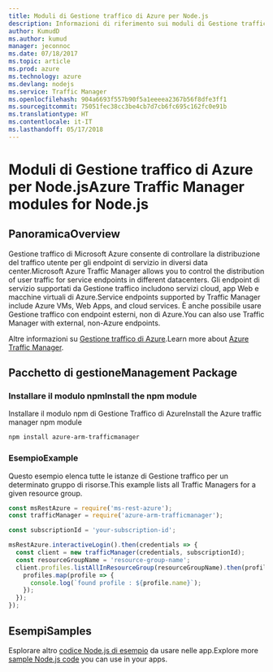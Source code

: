 ```yaml
---
title: Moduli di Gestione traffico di Azure per Node.js
description: Informazioni di riferimento sui moduli di Gestione traffico di Azure per Node.js
author: KumudD
ms.author: kumud
manager: jeconnoc
ms.date: 07/18/2017
ms.topic: article
ms.prod: azure
ms.technology: azure
ms.devlang: nodejs
ms.service: Traffic Manager
ms.openlocfilehash: 904a6693f557b90f5a1eeeea2367b56f8dfe3ff1
ms.sourcegitcommit: 75051fec38cc3be4cb7d7cb6fc695c162fc0e91b
ms.translationtype: HT
ms.contentlocale: it-IT
ms.lasthandoff: 05/17/2018
---
```

# <a name="azure-traffic-manager-modules-for-nodejs"></a><span data-ttu-id="c5ffb-103">Moduli di Gestione traffico di Azure per Node.js</span><span class="sxs-lookup"><span data-stu-id="c5ffb-103">Azure Traffic Manager modules for Node.js</span></span>

## <a name="overview"></a><span data-ttu-id="c5ffb-104">Panoramica</span><span class="sxs-lookup"><span data-stu-id="c5ffb-104">Overview</span></span>

<span data-ttu-id="c5ffb-105">Gestione traffico di Microsoft Azure consente di controllare la distribuzione del traffico utente per gli endpoint di servizio in diversi data center.</span><span class="sxs-lookup"><span data-stu-id="c5ffb-105">Microsoft Azure Traffic Manager allows you to control the distribution of user traffic for service endpoints in different datacenters.</span></span> <span data-ttu-id="c5ffb-106">Gli endpoint di servizio supportati da Gestione traffico includono servizi cloud, app Web e macchine virtuali di Azure.</span><span class="sxs-lookup"><span data-stu-id="c5ffb-106">Service endpoints supported by Traffic Manager include Azure VMs, Web Apps, and cloud services.</span></span> <span data-ttu-id="c5ffb-107">È anche possibile usare Gestione traffico con endpoint esterni, non di Azure.</span><span class="sxs-lookup"><span data-stu-id="c5ffb-107">You can also use Traffic Manager with external, non-Azure endpoints.</span></span>

<span data-ttu-id="c5ffb-108">Altre informazioni su [Gestione traffico di Azure](https://docs.microsoft.com/azure/traffic-manager/traffic-manager-overview).</span><span class="sxs-lookup"><span data-stu-id="c5ffb-108">Learn more about [Azure Traffic Manager](https://docs.microsoft.com/azure/traffic-manager/traffic-manager-overview).</span></span>

## <a name="management-package"></a><span data-ttu-id="c5ffb-109">Pacchetto di gestione</span><span class="sxs-lookup"><span data-stu-id="c5ffb-109">Management Package</span></span>

### <a name="install-the-npm-module"></a><span data-ttu-id="c5ffb-110">Installare il modulo npm</span><span class="sxs-lookup"><span data-stu-id="c5ffb-110">Install the npm module</span></span>

<span data-ttu-id="c5ffb-111">Installare il modulo npm di Gestione Traffico di Azure</span><span class="sxs-lookup"><span data-stu-id="c5ffb-111">Install the Azure traffic manager npm module</span></span>

```bash
npm install azure-arm-trafficmanager
```

### <a name="example"></a><span data-ttu-id="c5ffb-112">Esempio</span><span class="sxs-lookup"><span data-stu-id="c5ffb-112">Example</span></span>

<span data-ttu-id="c5ffb-113">Questo esempio elenca tutte le istanze di Gestione traffico per un determinato gruppo di risorse.</span><span class="sxs-lookup"><span data-stu-id="c5ffb-113">This example lists all Traffic Managers for a given resource group.</span></span>

```javascript
const msRestAzure = require('ms-rest-azure');
const trafficManager = require('azure-arm-trafficmanager');

const subscriptionId = 'your-subscription-id';

msRestAzure.interactiveLogin().then(credentials => {
  const client = new trafficManager(credentials, subscriptionId);
  const resourceGroupName = 'resource-group-name';
  client.profiles.listAllInResourceGroup(resourceGroupName).then(profiles => {
    profiles.map(profile => {
      console.log(`found profile : ${profile.name}`);
    });
  });
});
```

## <a name="samples"></a><span data-ttu-id="c5ffb-114">Esempi</span><span class="sxs-lookup"><span data-stu-id="c5ffb-114">Samples</span></span>

<span data-ttu-id="c5ffb-115">Esplorare altro [codice Node.js di esempio](https://azure.microsoft.com/resources/samples/?platform=nodejs) da usare nelle app.</span><span class="sxs-lookup"><span data-stu-id="c5ffb-115">Explore more [sample Node.js code](https://azure.microsoft.com/resources/samples/?platform=nodejs) you can use in your apps.</span></span>
